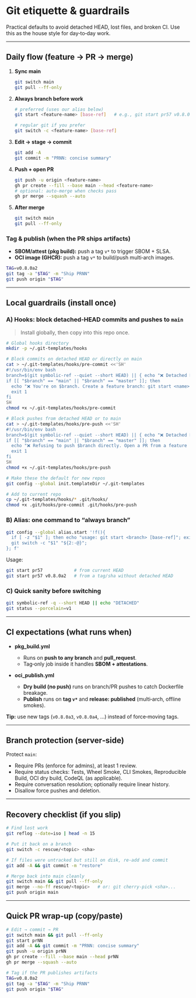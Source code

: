 

# Git etiquette & guardrails

Practical defaults to avoid detached HEAD, lost files, and broken CI. Use this as the house style for day‑to‑day work.

---

## Daily flow (feature → PR → merge)

1. **Sync main**
   ```bash
   git switch main
   git pull --ff-only
   ```
2. **Always branch before work**
   ```bash
   # preferred (uses our alias below)
   git start <feature-name> [base-ref]   # e.g., git start pr57 v0.8.0a2
   
   # regular git if you prefer
   git switch -c <feature-name> [base-ref]
   ```
3. **Edit → stage → commit**
   ```bash
   git add -A
   git commit -m "PRNN: concise summary"
   ```
4. **Push + open PR**
   ```bash
   git push -u origin <feature-name>
   gh pr create --fill --base main --head <feature-name>
   # optional: auto-merge when checks pass
   gh pr merge --squash --auto
   ```
5. **After merge**
   ```bash
   git switch main
   git pull --ff-only
   ```

### Tag & publish (when the PR ships artifacts)
- **SBOM/attest (pkg build):** push a tag `v*` to trigger SBOM + SLSA.
- **OCI image (GHCR):** push a tag `v*` to build/push multi‑arch images.
```bash
TAG=v0.8.0a2
git tag -a "$TAG" -m "Ship PRNN"
git push origin "$TAG"
```

---

## Local guardrails (install once)

### A) Hooks: block detached‑HEAD commits and pushes to `main`
> Install globally, then copy into this repo once.

```bash
# Global hooks directory
mkdir -p ~/.git-templates/hooks

# Block commits on detached HEAD or directly on main
cat > ~/.git-templates/hooks/pre-commit <<'SH'
#!/usr/bin/env bash
branch=$(git symbolic-ref --quiet --short HEAD) || { echo "❌ Detached HEAD. Create a branch: git start <name> [base]"; exit 1; }
if [[ "$branch" == "main" || "$branch" == "master" ]]; then
  echo "❌ You're on $branch. Create a feature branch: git start <name>"
  exit 1
fi
SH
chmod +x ~/.git-templates/hooks/pre-commit

# Block pushes from detached HEAD or to main
cat > ~/.git-templates/hooks/pre-push <<'SH'
#!/usr/bin/env bash
branch=$(git symbolic-ref --quiet --short HEAD) || { echo "❌ Detached HEAD. Create a branch: git start <name>"; exit 1; }
if [[ "$branch" == "main" || "$branch" == "master" ]]; then
  echo "❌ Refusing to push $branch directly. Open a PR from a feature branch."
  exit 1
fi
SH
chmod +x ~/.git-templates/hooks/pre-push

# Make these the default for new repos
git config --global init.templateDir ~/.git-templates

# Add to current repo
cp ~/.git-templates/hooks/* .git/hooks/
chmod +x .git/hooks/pre-commit .git/hooks/pre-push
```

### B) Alias: one command to “always branch”
```bash
git config --global alias.start '!f(){ 
  if [ -z "$1" ]; then echo "usage: git start <branch> [base-ref]"; exit 2; fi
  git switch -c "$1" "${2:-@}";
}; f'
```
Usage:
```bash
git start pr57            # from current HEAD
git start pr57 v0.8.0a2   # from a tag/sha without detached HEAD
```

### C) Quick sanity before switching
```bash
git symbolic-ref -q --short HEAD || echo "DETACHED"
git status --porcelain=v1
```

---

## CI expectations (what runs when)

- **pkg_build.yml**
  - Runs on **push to any branch** and **pull_request**.
  - Tag‑only job inside it handles **SBOM + attestations**.

- **oci_publish.yml**
  - **Dry build (no push)** runs on branch/PR pushes to catch Dockerfile breakage.
  - **Publish** runs on **tag `v*`** and **release: published** (multi‑arch, offline smokes).

**Tip:** use new tags (`v0.8.0a3`, `v0.8.0a4`, …) instead of force‑moving tags.

---

## Branch protection (server‑side)

Protect `main`:
- Require PRs (enforce for admins), at least 1 review.
- Require status checks: Tests, Wheel Smoke, CLI Smokes, Reproducible Build, OCI dry build, CodeQL (as applicable).
- Require conversation resolution; optionally require linear history.
- Disallow force pushes and deletion.

---

## Recovery checklist (if you slip)
```bash
# Find lost work
git reflog --date=iso | head -n 15

# Put it back on a branch
git switch -c rescue/<topic> <sha>

# If files were untracked but still on disk, re-add and commit
git add -A && git commit -m "restore"

# Merge back into main cleanly
git switch main && git pull --ff-only
git merge --no-ff rescue/<topic>   # or: git cherry-pick <sha>...
git push origin main
```

---

## Quick PR wrap‑up (copy/paste)
```bash
# Edit → commit → PR
git switch main && git pull --ff-only
git start prNN
git add -A && git commit -m "PRNN: concise summary"
git push -u origin prNN
gh pr create --fill --base main --head prNN
gh pr merge --squash --auto

# Tag if the PR publishes artifacts
TAG=v0.8.0a2
git tag -a "$TAG" -m "Ship PRNN"
git push origin "$TAG"
```